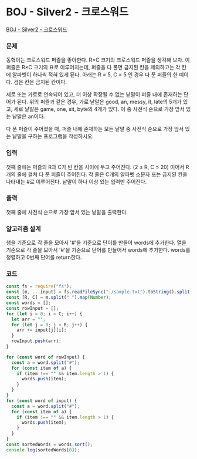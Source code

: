# BOJ - Silver2 - 크로스워드

[BOJ - Silver2 - 크로스워드](https://www.acmicpc.net/problem/1706)

### 문제

동혁이는 크로스워드 퍼즐을 좋아한다. R×C 크기의 크로스워드 퍼즐을 생각해 보자. 이 퍼즐은 R×C 크기의 표로 이루어지는데, 퍼즐을 다 풀면 금지된 칸을 제외하고는 각 칸에 알파벳이 하나씩 적혀 있게 된다. 아래는 R = 5, C = 5 인 경우 다 푼 퍼즐의 한 예이다. 검은 칸은 금지된 칸이다.

세로 또는 가로로 연속되어 있고, 더 이상 확장될 수 없는 낱말이 퍼즐 내에 존재하는 단어가 된다. 위의 퍼즐과 같은 경우, 가로 낱말은 good, an, messy, it, late의 5개가 있고, 세로 낱말은 game, one, sit, byte의 4개가 있다. 이 중 사전식 순으로 가장 앞서 있는 낱말은 an이다.

다 푼 퍼즐이 주어졌을 때, 퍼즐 내에 존재하는 모든 낱말 중 사전식 순으로 가장 앞서 있는 낱말을 구하는 프로그램을 작성하시오.

### 입력

첫째 줄에는 퍼즐의 R과 C가 빈 칸을 사이에 두고 주어진다. (2 ≤ R, C ≤ 20) 이어서 R개의 줄에 걸쳐 다 푼 퍼즐이 주어진다. 각 줄은 C개의 알파벳 소문자 또는 금지된 칸을 나타내는 #로 이루어진다. 낱말이 하나 이상 있는 입력만 주어진다.

### 출력

첫째 줄에 사전식 순으로 가장 앞서 있는 낱말을 출력한다.

### 알고리즘 설계

행을 기준으로 각 줄을 모아서 '#'을 기준으로 단어를 만들어 words에 추가한다.
열을 기준으로 각 줄을 모아서 '#'을 기준으로 단어를 만들어서 words에 추가한다.
words를 정렬하고 0번째 단어를 return한다.

### 코드

```js
const fs = require("fs");
const [m, ...input] = fs.readFileSync("./sample.txt").toString().split("\n");
const [R, C] = m.split(" ").map(Number);
const words = [];
const rowInput = [];
for (let i = 0; i < C; i++) {
  let arr = "";
  for (let j = 0; j < R; j++) {
    arr += input[j][i];
  }
  rowInput.push(arr);
}

for (const word of rowInput) {
  const a = word.split("#");
  for (const item of a) {
    if (item !== "" && item.length > 1) {
      words.push(item);
    }
  }
}
for (const word of input) {
  const a = word.split("#");
  for (const item of a) {
    if (item !== "" && item.length > 1) {
      words.push(item);
    }
  }
}
const sortedWords = words.sort();
console.log(sortedWords[0]);
```
